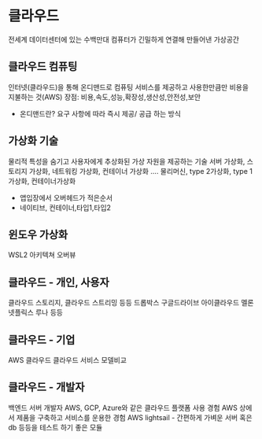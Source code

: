 # 클라우드
전세계 데이터센터에 있는 수백만대 컴퓨터가 긴밀하게 연결해 만들어낸 가상공간

## 클라우드 컴퓨팅
인터넷(클라우드)을 통해 온디맨드로 컴퓨팅 서비스를 제공하고 사용한만큼만 비용을 지불하는 것(AWS)
장점: 비용,속도,성능,확장성,생산성,안전성,보안
- 온디맨드란? 요구 사항에 따라 즉시 제공/ 공급 하는 방식

## 가상화 기술
물리적 특성을 숨기고 사용자에게 추상화된 가상 자원을 제공하는 기술
서버 가상화, 스토리지 가상화, 네트워킹 가상화, 컨테이너 가상화 ....
물리머신, type 2가상화, type 1 가상화, 컨테이너가상화
- 앱입장에서 오버헤드가 적은순서
- 네이티브, 컨테이너,타입1,타입2

## 윈도우 가상화
WSL2 아키텍쳐 오버뷰

## 클라우드 - 개인, 사용자
클라우드 스토리지, 클라우드 스트리밍 등등
드롭박스 구글드라이브 아이클라우드 멜론 넷플릭스 루나 등등

## 클라우드 - 기업
AWS 클라우드
클라우드 서비스 모델비교

## 클라우드 - 개발자
백엔드 서버 개발자
AWS, GCP, Azure와 같은 클라우드 플랫폼 사용 경험
AWS 상에서 제품을 구축하고 서비스를 운용한 경험
AWS lightsail - 간편하게 가벼운 서버 혹은 db 등등을 테스트 하기 좋은 모듈
